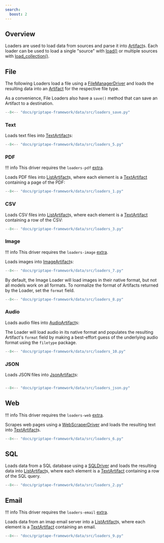 ```yaml
---
search:
  boost: 2
---
```


## Overview

Loaders are used to load data from sources and parse it into [Artifact](../../griptape-framework/data/artifacts.md)s.
Each loader can be used to load a single "source" with [load()](../../reference/griptape/loaders/base_loader.md#griptape.loaders.base_loader.BaseLoader.load) or
multiple sources with [load_collection()](../../reference/griptape/loaders/base_loader.md#griptape.loaders.base_loader.BaseLoader.load_collection).

## File

The following Loaders load a file using a [FileManagerDriver](../../reference/griptape/drivers/file_manager/base_file_manager_driver.md) and loads the resulting data into an [Artifact](../../griptape-framework/data/artifacts.md) for the respective file type.

As a convenience, File Loaders also have a `save()` method that can save an Artifact to a destination.

```python
--8<-- "docs/griptape-framework/data/src/loaders_save.py"
```

### Text

Loads text files into [TextArtifact](../../griptape-framework/data/artifacts.md#text)s:

```python
--8<-- "docs/griptape-framework/data/src/loaders_5.py"
```

### PDF

!!! info
    This driver requires the `loaders-pdf` [extra](../index.md#extras).

Loads PDF files into [ListArtifact](../../griptape-framework/data/artifacts.md#list)s, where each element is a [TextArtifact](../../griptape-framework/data/artifacts.md#text) containing a page of the PDF:

```python
--8<-- "docs/griptape-framework/data/src/loaders_1.py"
```

### CSV

Loads CSV files into [ListArtifact](../../griptape-framework/data/artifacts.md#list)s, where each element is a [TextArtifact](../../griptape-framework/data/artifacts.md#text) containing a row of the CSV:

```python
--8<-- "docs/griptape-framework/data/src/loaders_3.py"
```

### Image

!!! info
    This driver requires the `loaders-image` [extra](../index.md#extras).

Loads images into [ImageArtifact](../../griptape-framework/data/artifacts.md#image)s:

```python
--8<-- "docs/griptape-framework/data/src/loaders_7.py"
```

By default, the Image Loader will load images in their native format, but not all models work on all formats. To normalize the format of Artifacts returned by the Loader, set the `format` field.

```python
--8<-- "docs/griptape-framework/data/src/loaders_8.py"
```

### Audio

Loads audio files into [AudioArtifact](../../griptape-framework/data/artifacts.md#audio)s:

The Loader will load audio in its native format and populates the resulting Artifact's `format` field by making a best-effort guess of the underlying audio format using the `filetype` package.

```python
--8<-- "docs/griptape-framework/data/src/loaders_10.py"
```

### JSON

Loads JSON files into [JsonArtifact](../../griptape-framework/data/artifacts.md#json)s:

```python

--8<-- "docs/griptape-framework/data/src/loaders_json.py"
```

## Web

!!! info
    This driver requires the `loaders-web` [extra](../index.md#extras).

Scrapes web pages using a [WebScraperDriver](../drivers/web-scraper-drivers.md) and loads the resulting text into [TextArtifact](../../griptape-framework/data/artifacts.md#text)s.

```python
--8<-- "docs/griptape-framework/data/src/loaders_6.py"
```

## SQL

Loads data from a SQL database using a [SQLDriver](../drivers/sql-drivers.md) and loads the resulting data into [ListArtifact](../../griptape-framework/data/artifacts.md#list)s, where each element is a [TextArtifact](../../griptape-framework/data/artifacts.md#text) containing a row of the SQL query.

```python
--8<-- "docs/griptape-framework/data/src/loaders_2.py"
```

## Email

!!! info
    This driver requires the `loaders-email` [extra](../index.md#extras).

Loads data from an imap email server into a [ListArtifact](../../reference/griptape/artifacts/list_artifact.md)s, where each element is a [TextArtifact](../../reference/griptape/artifacts/text_artifact.md) containing an email.

```python
--8<-- "docs/griptape-framework/data/src/loaders_9.py"
```
